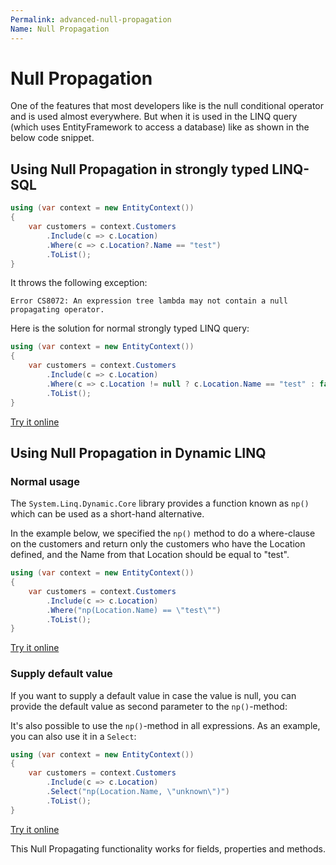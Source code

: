 ```yaml
---
Permalink: advanced-null-propagation
Name: Null Propagation
---
```


# Null Propagation

One of the features that most developers like is the null conditional operator and is used almost everywhere. But when it is used in the LINQ query (which uses EntityFramework to access a database) like as shown in the below code snippet.

## Using Null Propagation in strongly typed LINQ-SQL

``` cs
using (var context = new EntityContext())
{
    var customers = context.Customers
        .Include(c => c.Location)
        .Where(c => c.Location?.Name == "test")
        .ToList();
}
```

It throws the following exception:

`Error CS8072: An expression tree lambda may not contain a null propagating operator.`

Here is the solution for normal strongly typed LINQ query:

``` cs
using (var context = new EntityContext())
{
    var customers = context.Customers
        .Include(c => c.Location)
        .Where(c => c.Location != null ? c.Location.Name == "test" : false)
        .ToList();
}
```

[Try it online](https://dotnetfiddle.net/qmi6D8)

## Using Null Propagation in Dynamic LINQ

### Normal usage

The `System.Linq.Dynamic.Core` library provides a function known as `np()` which can be used as a short-hand alternative.

In the example below, we specified the `np()` method to do a where-clause on the customers and return only the customers who have the Location defined, and the Name from that Location should be equal to "test".

``` cs
using (var context = new EntityContext())
{
    var customers = context.Customers
        .Include(c => c.Location)
        .Where("np(Location.Name) == \"test\"")
        .ToList();
}
```

[Try it online](https://dotnetfiddle.net/AlCj05)

### Supply default value

If you want to supply a default value in case the value is null, you can provide the default value as second parameter to the `np()`-method:

It's also possible to use the `np()`-method in all expressions. As an example, you can also use it in a `Select`:

``` cs
using (var context = new EntityContext())
{
    var customers = context.Customers
        .Include(c => c.Location)
        .Select("np(Location.Name, \"unknown\")")
        .ToList();
}
```

[Try it online](https://dotnetfiddle.net/adddbt)

This Null Propagating functionality works for fields, properties and methods.

